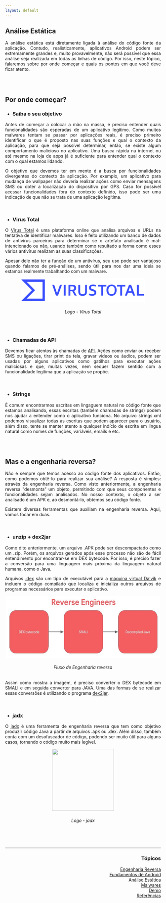 ```yaml
---
layout: default
---
```


## Análise Estática
<p align="justify">A análise estática está diretamente ligada à análise do código fonte da aplicação. Contudo, realisticamente, aplicativos Android podem ser extremamente grandes e, muito provavelmente, não será possível que essa análise seja realizada em todas as linhas de código. Por isso, neste tópico, falaremos sobre por onde começar e quais os pontos em que você deve ficar atento.</p>
<br><br>

<h2>Por onde começar?</h2>

- <h3>Saiba o seu objetivo</h3>
<p align="justify">Antes de começar a colocar a mão na massa, é preciso entender quais funcionalidades são esperadas de um aplicativo legítimo. Como muitos malwares tentam se passar por aplicações reais, é preciso primeiro identificar o que é proposto nas suas funções e qual o contexto da aplicação, para que seja possível determinar, então, se existe algum comportamento malicioso no aplicativo. Uma busca rápida na internet ou até mesmo na loja de apps já é suficiente para entender qual o contexto com o qual estamos lidando.</p> 
<p align="justify">O objetivo que devemos ter em mente é a busca por funcionalidades divergentes do contexto da aplicação. Por exemplo, um aplicativo para mudança de wallpaper não deveria realizar ações como enviar mensagens SMS ou obter a localização do dispositivo por GPS. Caso for possível acessar funcionalidades fora do contexto definido, isso pode ser uma indicação de que não se trata de uma aplicação legítima.</p>
<br>

- <h3>Virus Total</h3>
<p align="justify">O <a href="https://www.virustotal.com/gui/home/upload">Virus Total</a> é uma plataforma online que analisa arquivos e URLs na tentativa de identificar malwares. Isso é feito utilizando um banco de dados de antivírus parceiros para determinar se o artefato analisado é mal-intencionado ou não, usando também como resultado a forma como esses vários antivírus realizam as suas classificações.</p>
<p align="justify">Apesar dele não ter a função de um antivírus, seu uso pode ser vantajoso quando falamos de pré-análises, sendo útil para nos dar uma ideia se estamos realmente trabalhando com um malware.</p>

<p style="text-align:center;"><img src="./images/virustotal.png" width="400"></p>
<h6 align="center">Logo - Virus Total</h6>
<br>

- <h3>Chamadas de API</h3>
<p align="justify">Devemos ficar atentos às chamadas de <a href="https://www.redhat.com/pt-br/topics/api/what-are-application-programming-interfaces">API</a>. Ações como enviar ou receber SMS ou ligações, tirar print da tela, gravar vídeos ou áudios, podem ser usadas por alguns aplicativos como gatilhos para executar ações maliciosas e que, muitas vezes, nem sequer fazem sentido com a funcionalidade legítima que a aplicação se propõe.</p>
<br>

- <h3>Strings</h3>
<p align="justify">É comum encontrarmos escritas em lingaguem natural no código fonte que estamos analisando, essas escritas (também chamadas de strings) podem nos ajudar a entender como o aplicativo funciona. No arquivo strings.xml podemos visualizar todas as escritas que podem aparecer para o usuário, além disso, tente se manter atento a qualquer indício de escrita em lingua natural como nomes de funções, variáveis, emails e etc.</p>
<br><br>

<h2>Mas e a engenharia reversa?</h2>
<p align="justify">Não é sempre que temos acesso ao código fonte dos aplicativos. Então, como podemos obtê-lo para realizar sua análise? A resposta é simples: através da engenharia reversa. Como visto anteriormente, a engenharia reversa "desmonta" um objeto, permitindo com que seus componentes e funcionalidades sejam analisados. No nosso contexto, o objeto a ser analisado é um APK e, ao desmontá-lo, obtemos seu código fonte.</p>
<p align="justify">Existem diversas ferramentas que auxiliam na engenharia reversa. Aqui, vamos focar em duas.</p>
<br>

- <h3>unzip + dex2jar</h3>
<p align="justify">Como dito anteriormente, um arquivo .APK pode ser descompactado como um .zip. Porém, os arquivos gerados após esse processo não são de fácil entendimento por encontrar-se em DEX bytecode. Por isso, é preciso fazer a conversão para uma linguagem mais próxima da linguagem natural humana, como o Java.</p>

<p align="justify">Arquivos <a href="https://www.ti-enxame.com/pt/android/quais-sao-os-arquivos-.dex-no-android/939829692/">.dex</a> são um tipo de executável para a <a href="https://pt.wikipedia.org/wiki/Dalvik_virtual_machine">máquina virtual Dalvik</a> e incluem o código compilado que localiza e inicializa outros arquivos de programas necessários para executar o aplicativo.</p>

<p style="text-align:center;"><img src="./images/ReversersFlow.jpg" width="500" height="200"></p>
<h6 align="center">Fluxo de Engenharia reversa</h6>

<p align="justify">Assim como mostra a imagem, é preciso converter o DEX bytecode em SMALI e em seguida converter para JAVA. Uma das formas de se realizar essas conversões é utilizando o programa <a href="https://github.com/pxb1988/dex2jar/">dex2jar</a>.</p>
<br>

- <h3>jadx</h3>
<p align="justify">O <a href="https://github.com/skylot/jadx">jadx</a> é uma ferramenta de engenharia reversa que tem como objetivo produzir código Java a partir de arquivos .apk ou .dex. Além disso, também conta com um desofuscador de código, podendo ser muito útil para alguns casos, tornando o código muito mais legível.</p>

<p style="text-align:center;"><img src="https://raw.githubusercontent.com/skylot/jadx/master/jadx-gui/src/main/resources/logos/jadx-logo.png" width="200" height="200"></p>
<h6 align="center">Logo - jadx</h6>

<br><br>
<hr />
<h3 align="right">Tópicos</h3>
<ul align="right">
<a href="https://darknenblack.github.io/RevEng-Android/">Engenharia Reversa</a><br>
<a href="https://darknenblack.github.io/RevEng-Android/fundamentos.html">Fundamentos de Android</a><br>
<a href="https://darknenblack.github.io/RevEng-Android/estatica.html">Análise Estática</a><br>
<a href="https://darknenblack.github.io/RevEng-Android/malware.html">Malwares</a><br>
<a href="https://darknenblack.github.io/RevEng-Android/demo.html">Demo</a><br>
<a href="https://darknenblack.github.io/RevEng-Android/ref.html">Referências</a><br>
</ul>



